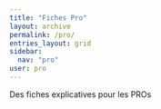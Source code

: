 ```yaml
---
title: "Fiches Pro"
layout: archive
permalink: /pro/
entries_layout: grid
sidebar:
  nav: "pro"
user: pro
---
```

Des fiches explicatives pour les PROs
